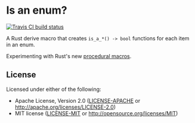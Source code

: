 # Is an enum?

[![Travis CI build status](https://travis-ci.org/PhilboBaggins/is-an-enum.svg?branch=master)](https://travis-ci.org/PhilboBaggins/is-an-enum)

A Rust derive macro that creates `is_a_*() -> bool` functions for each item in an enum.

Experimenting with Rust's new [procedural macros](https://doc.rust-lang.org/1.30.0/book/2018-edition/appendix-04-macros.html#procedural-macros-for-custom-derive).

## License

Licensed under either of the following:

* Apache License, Version 2.0 ([LICENSE-APACHE](LICENSE-APACHE) or http://apache.org/licenses/LICENSE-2.0)
* MIT license ([LICENSE-MIT](LICENSE-MIT) or http://opensource.org/licenses/MIT)
